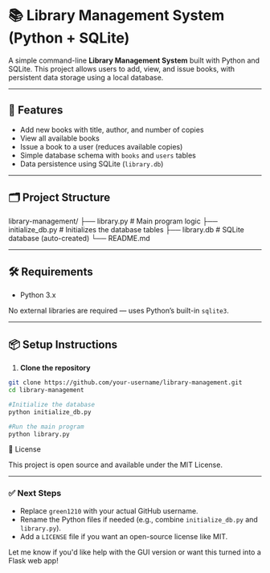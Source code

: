 # 📚 Library Management System (Python + SQLite)

A simple command-line **Library Management System** built with Python and SQLite. This project allows users to add, view, and issue books, with persistent data storage using a local database.

---

## 🚀 Features

- Add new books with title, author, and number of copies
- View all available books
- Issue a book to a user (reduces available copies)
- Simple database schema with `books` and `users` tables
- Data persistence using SQLite (`library.db`)

---

## 🗂️ Project Structure

library-management/
├── library.py # Main program logic
├── initialize_db.py # Initializes the database tables
├── library.db # SQLite database (auto-created)
└── README.md


---

## 🛠️ Requirements

- Python 3.x

No external libraries are required — uses Python’s built-in `sqlite3`.

---

## 📦 Setup Instructions

1. **Clone the repository**

```bash
git clone https://github.com/your-username/library-management.git
cd library-management

#Initialize the database
python initialize_db.py

#Run the main program
python library.py
```
📄 License

This project is open source and available under the MIT License.

---

### ✅ Next Steps

- Replace `green1210` with your actual GitHub username.
- Rename the Python files if needed (e.g., combine `initialize_db.py` and `library.py`).
- Add a `LICENSE` file if you want an open-source license like MIT.

Let me know if you'd like help with the GUI version or want this turned into a Flask web app!
